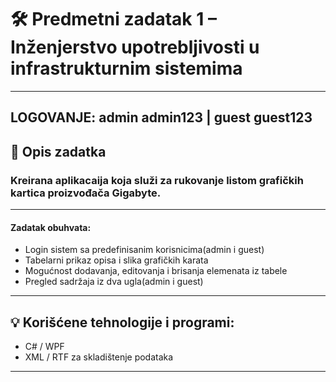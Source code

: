 # 🛠️ Predmetni zadatak 1 – Inženjerstvo upotrebljivosti u infrastrukturnim sistemima
----------------------------------------------------------------------------------------------
## LOGOVANJE: admin admin123 | guest guest123

## 📌 Opis zadatka
### Kreirana aplikacaija koja služi za rukovanje listom grafičkih kartica proizvođača Gigabyte.
----------------------------------------------------------------------------------------------
#### Zadatak obuhvata:
- Login sistem sa predefinisanim korisnicima(admin i guest)
- Tabelarni prikaz opisa i slika grafičkih karata 
- Mogućnost dodavanja, editovanja i brisanja elemenata iz tabele
- Pregled sadržaja iz dva ugla(admin i guest)
----------------------------------------------------------------------------------------------
## 💡 Korišćene tehnologije i programi:
- C# / WPF
- XML / RTF za skladištenje podataka
----------------------------------------------------------------------------------------------
